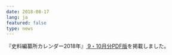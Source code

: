 ```yaml
---
date: 2018-08-17
lang: ja
featured: false
type: news
---
```

『史料編纂所カレンダー2018年』<a href="/news/2018/calendar20180910.pdf " target="_blank"> 9・10月分PDF版</a>を掲載しました。
